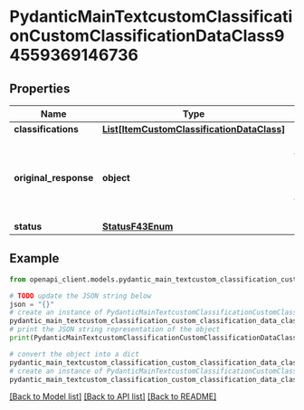 # PydanticMainTextcustomClassificationCustomClassificationDataClass94559369146736


## Properties

Name | Type | Description | Notes
------------ | ------------- | ------------- | -------------
**classifications** | [**List[ItemCustomClassificationDataClass]**](ItemCustomClassificationDataClass.md) |  | [optional] 
**original_response** | **object** | original response sent by the provider, hidden by default, show it by passing the &#x60;show_original_response&#x60; field to &#x60;true&#x60; in your request | [optional] 
**status** | [**StatusF43Enum**](StatusF43Enum.md) |  | 

## Example

```python
from openapi_client.models.pydantic_main_textcustom_classification_custom_classification_data_class94559369146736 import PydanticMainTextcustomClassificationCustomClassificationDataClass94559369146736

# TODO update the JSON string below
json = "{}"
# create an instance of PydanticMainTextcustomClassificationCustomClassificationDataClass94559369146736 from a JSON string
pydantic_main_textcustom_classification_custom_classification_data_class94559369146736_instance = PydanticMainTextcustomClassificationCustomClassificationDataClass94559369146736.from_json(json)
# print the JSON string representation of the object
print(PydanticMainTextcustomClassificationCustomClassificationDataClass94559369146736.to_json())

# convert the object into a dict
pydantic_main_textcustom_classification_custom_classification_data_class94559369146736_dict = pydantic_main_textcustom_classification_custom_classification_data_class94559369146736_instance.to_dict()
# create an instance of PydanticMainTextcustomClassificationCustomClassificationDataClass94559369146736 from a dict
pydantic_main_textcustom_classification_custom_classification_data_class94559369146736_form_dict = pydantic_main_textcustom_classification_custom_classification_data_class94559369146736.from_dict(pydantic_main_textcustom_classification_custom_classification_data_class94559369146736_dict)
```
[[Back to Model list]](../README.md#documentation-for-models) [[Back to API list]](../README.md#documentation-for-api-endpoints) [[Back to README]](../README.md)


